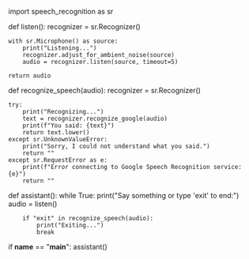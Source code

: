 import speech_recognition as sr

def listen():
    recognizer = sr.Recognizer()

    with sr.Microphone() as source:
        print("Listening...")
        recognizer.adjust_for_ambient_noise(source)
        audio = recognizer.listen(source, timeout=5)

    return audio

def recognize_speech(audio):
    recognizer = sr.Recognizer()

    try:
        print("Recognizing...")
        text = recognizer.recognize_google(audio)
        print(f"You said: {text}")
        return text.lower()
    except sr.UnknownValueError:
        print("Sorry, I could not understand what you said.")
        return ""
    except sr.RequestError as e:
        print(f"Error connecting to Google Speech Recognition service: {e}")
        return ""

def assistant():
    while True:
        print("Say something or type 'exit' to end:")
        audio = listen()

        if "exit" in recognize_speech(audio):
            print("Exiting...")
            break

if __name__ == "__main__":
    assistant()
